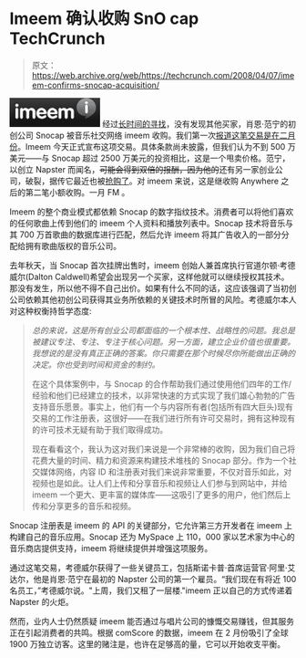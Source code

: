 # Imeem 确认收购 SnO cap TechCrunch

> 原文：<https://web.archive.org/web/https://techcrunch.com/2008/04/07/imeem-confirms-snocap-acquisition/>

[![imeem-logo.png](img/def5f142112ba715493b2abbe4b7142e.png)](https://web.archive.org/web/20221001142739/http://www.crunchbase.com/company/imeem) 经过[长时间的寻找](https://web.archive.org/web/20221001142739/http://www.beta.techcrunch.com/2007/10/12/snocap-drops-60-of-staff-and-on-the-market-looking-good-for-the-dealpool/)，没有发现其他买家，肖恩·范宁的初创公司 Snocap 被音乐社交网络 imeem 收购。我们第一次[报道这笔交易是在二月份](https://web.archive.org/web/20221001142739/http://www.beta.techcrunch.com/2008/02/13/imeem-acquires-snocap/)。Imeem 今天正式宣布这项交易。具体条款尚未披露，但我们认为不到 500 万美元——与 Snocap 超过 2500 万美元的投资相比，这是一个甩卖价格。范宁，以创立 Napster 而闻名，~~可能会得到双倍的报酬，因为他的~~还有另一家创业公司，破裂，据传它最近也被[抢购了](https://web.archive.org/web/20221001142739/http://www.beta.techcrunch.com/2008/02/17/who-bought-rupture/)。对 imeem 来说，这是继收购 Anywhere 之后的第二笔小额收购。一月 FM 。

Imeem 的整个商业模式都依赖 Snocap 的数字指纹技术。消费者可以将他们喜欢的任何歌曲上传到他们的 imeem 个人资料和播放列表中。Snocap 技术将音乐与其 700 万首歌曲的数据库进行匹配，然后允许 imeem 将其广告收入的一部分分配给拥有歌曲版权的音乐公司。

去年秋天，当 Snocap 首次挂牌出售时，imeem 创始人兼首席执行官道尔顿·考德威尔(Dalton Caldwell)希望会出现另一个买家，这样他就可以继续授权其技术。那没有发生，所以他不得不自己出价。如果有什么不同的话，这应该强调了当初创公司依赖其他初创公司获得其业务所依赖的关键技术时所冒的风险。考德威尔本人对这种权衡持哲学态度:

> *总的来说，这是所有创业公司都面临的一个根本性、战略性的问题。我总是被建议专注、专注、专注于核心问题。另一方面，建立企业价值也很重要。我想说的是没有真正正确的答案。你只需要在那个时候尽你所能做出正确的决定。你也受到时间和资金的制约。*
> 
> 在这个具体案例中，与 Snocap 的合作帮助我们通过使用他们四年的工作/经验和他们已经建立的技术，以非常快速的方式实现了我们雄心勃勃的广告支持音乐愿景。事实上，他们有一个与内容所有者(包括所有四大巨头)现有交易的工作注册表，这很好——在我们进行所有许可交易时，拥有这种现有的许可技术无疑有助于我们取得成功。
> 
> 现在看看这个，我认为这对我们来说是一个非常棒的收购，因为我们自己将花费大量的时间、精力和资源来构建技术堆栈的 Snocap 部分。作为一个社交媒体网络，内容 ID 和注册表对我们来说非常重要，不仅对音乐如此，对视频也是如此。让人们上传和分享音乐和视频让人们参与到网站中，并给 imeem 一个更大、更丰富的媒体库——这吸引了更多的用户，他们然后上传和分享更多的音乐和视频。

Snocap 注册表是 imeem 的 API 的关键部分，它允许第三方开发者在 imeem 上构建自己的音乐应用。Snocap 还为 MySpace 上 110，000 家以艺术家为中心的音乐商店提供支持，imeem 将继续提供并增强这项服务。

通过这笔交易，考德威尔获得了一些关键员工，包括斯诺卡普·首席运营官·阿里·艾达尔，他是肖恩·范宁在最初的 Napster 公司的第一个雇员。“我们现在有将近 100 名员工，”考德威尔说。"上周，我们又租了一层楼."imeem 正以自己的方式传递着 Napster 的火炬。

然而，业内人士仍然质疑 imeem 能否通过与唱片公司的慷慨交易赚钱，但其服务正在引起消费者的共鸣。根据 comScore 的数据，imeem 在 2 月份吸引了全球 1900 万独立访客。这里的赌注是，也许在足够高的量，它可以开始收支平衡。